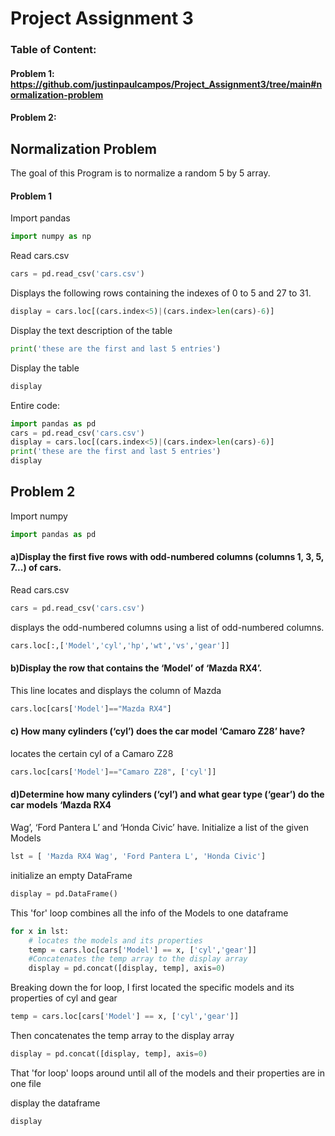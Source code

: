 # Project Assignment 3

### Table of Content:
#### Problem 1: https://github.com/justinpaulcampos/Project_Assignment3/tree/main#normalization-problem
#### Problem 2:
## Normalization Problem
The goal of this Program is to normalize a random 5 by 5 array.
#### Problem 1
Import pandas
``` python
import numpy as np
```
Read cars.csv
``` python
cars = pd.read_csv('cars.csv')
```
Displays the following rows containing the indexes of 0 to 5 and 27 to 31.
``` python
display = cars.loc[(cars.index<5)|(cars.index>len(cars)-6)]
```
Display the text description of the table
``` python
print('these are the first and last 5 entries')
```
Display the table
``` python
display
```
Entire code:
``` python
import pandas as pd
cars = pd.read_csv('cars.csv')
display = cars.loc[(cars.index<5)|(cars.index>len(cars)-6)]
print('these are the first and last 5 entries')
display
```
## Problem 2
Import numpy
``` python
import pandas as pd
```
#### a)Display the first five rows with odd-numbered columns (columns 1, 3, 5, 7...) of cars.
Read cars.csv
``` python
cars = pd.read_csv('cars.csv')
```
displays the odd-numbered columns using a list of odd-numbered columns.
``` python
cars.loc[:,['Model','cyl','hp','wt','vs','gear']]
```
#### b)Display the row that contains the ‘Model’ of ‘Mazda RX4’.
This line locates and displays the column of Mazda
``` python
cars.loc[cars['Model']=="Mazda RX4"]
```
#### c) How many cylinders (‘cyl’) does the car model ‘Camaro Z28’ have?
locates the certain cyl of a Camaro Z28
``` python
cars.loc[cars['Model']=="Camaro Z28", ['cyl']]
```
#### d)Determine how many cylinders (‘cyl’) and what gear type (‘gear’) do the car models ‘Mazda RX4
Wag’, ‘Ford Pantera L’ and ‘Honda Civic’ have.
Initialize a list of the given Models
``` python
lst = [ 'Mazda RX4 Wag', 'Ford Pantera L', 'Honda Civic']
```
initialize an empty DataFrame
``` python
display = pd.DataFrame()
```
This 'for' loop combines all the info of the Models to one dataframe
``` python
for x in lst:
    # locates the models and its properties
    temp = cars.loc[cars['Model'] == x, ['cyl','gear']]
    #Concatenates the temp array to the display array
    display = pd.concat([display, temp], axis=0)
```
Breaking down the for loop, I first located the specific models and its properties of cyl and gear
``` python
temp = cars.loc[cars['Model'] == x, ['cyl','gear']]
```
Then concatenates the temp array to the display array
``` python
display = pd.concat([display, temp], axis=0)
```
That 'for loop' loops around until all of the models and their properties are in one file

display the dataframe
``` python
display
```
